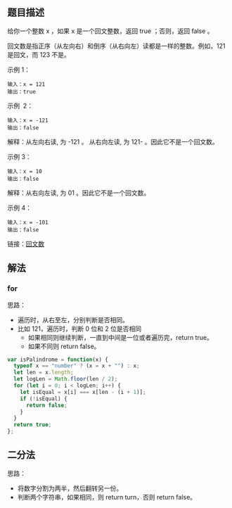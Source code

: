 ## 题目描述

给你一个整数 x ，如果 x 是一个回文整数，返回 true ；否则，返回 false 。

回文数是指正序（从左向右）和倒序（从右向左）读都是一样的整数。例如，121 是回文，而 123 不是。

示例 1：

```
输入：x = 121
输出：true
```

示例  2：

```
输入：x = -121
输出：false
```

解释：从左向右读, 为 -121 。 从右向左读, 为 121- 。因此它不是一个回文数。

示例 3：

```
输入：x = 10
输出：false
```

解释：从右向左读, 为 01 。因此它不是一个回文数。

示例 4：

```
输入：x = -101
输出：false
```

链接：[回文数](https://leetcode-cn.com/problems/palindrome-number/)

## 解法

### for

思路：

- 遍历时，从右至左，分别判断是否相同。
- 比如 121，遍历时，判断 0 位和 2 位是否相同
  - 如果相同则继续判断，一直到中间是一位或者遍历完，return true。
  - 如果不同则 return false。

```js
var isPalindrome = function(x) {
  typeof x == "number" ? (x = x + "") : x;
  let len = x.length;
  let logLen = Math.floor(len / 2);
  for (let i = 0; i < logLen; i++) {
    let isEqual = x[i] === x[len - (i + 1)];
    if (!isEqual) {
      return false;
    }
  }
  return true;
};
```

## 二分法

思路：

- 将数字分割为两半，然后翻转另一份。
- 判断两个字符串，如果相同，则 return turn，否则 return false。
